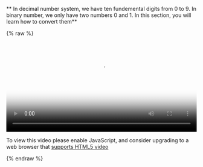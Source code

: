** In decimal number system, we have ten fundemental digits from 0 to 9. In binary number, we only have two numbers 0 and 1. In this section, you will learn how to convert them**

<nbsp>

{% raw %}
<video id="my-video" class="video-js" controls preload="auto" width="100%"
poster="https://drive.google.com/uc?id=1u6cKVr0a6saJUg7ZkWzkJnofBdZYKX9N" data-setup='{"aspectRatio":"16:9"}'>
  <source src="https://drive.google.com/uc?id=1R9CpkpsW51RvDJcSlXm_VM2bzigHjjWC" type='video/mp4'>
  <p class="vjs-no-js">
    To view this video please enable JavaScript, and consider upgrading to a web browser that
    <a href="http://videojs.com/html5-video-support/" target="_blank">supports HTML5 video</a>
  </p>
</video>
{% endraw %}


